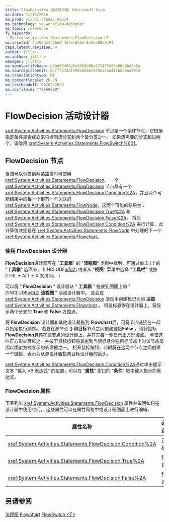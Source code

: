 ```yaml
---
title: FlowDecision 活动设计器 |Microsoft Docs
ms.date: 11/15/2016
ms.prod: visual-studio-dev14
ms.technology: vs-workflow-designer
ms.topic: reference
f1_keywords:
- System.Activities.Statements.FlowDecision.UI
ms.assetid: 4a49edc3-3662-4b7b-812e-0a5ba00d6c94
caps.latest.revision: 4
author: jillre
ms.author: jillfra
manager: jillfra
ms.openlocfilehash: b93d88462d5e3984b06c671455439e9bd2b07c5a
ms.sourcegitcommit: 6cfffa72af599a9d667249caaaa411bb28ea69fd
ms.translationtype: MT
ms.contentlocale: zh-CN
ms.lasthandoff: 09/02/2020
ms.locfileid: "72656688"
---
```

# <a name="flowdecision-activity-designer"></a>FlowDecision 活动设计器
<xref:System.Activities.Statements.FlowDecision> 节点是一个条件节点，它根据指定条件是否成立来将控制流分支到两个备分支之一。 如果流需要的分支超过两个，请改用 <xref:System.Activities.Statements.FlowSwitch%601>。

## <a name="the-flowdecision-node"></a>FlowDecision 节点
 当流可以分支到两条路径时可使用 <xref:System.Activities.Statements.FlowDecision>。 一个 <xref:System.Activities.Statements.FlowDecision> 节点具有一个 <xref:System.Activities.Statements.FlowDecision.Condition%2A>，并且两个可能结果中的每一个都有一个关联的 <xref:System.Activities.Statements.FlowNode>，这两个可能的结果为：<xref:System.Activities.Statements.FlowDecision.True%2A> 和 <xref:System.Activities.Statements.FlowDecision.False%2A>。 将对 <xref:System.Activities.Statements.FlowDecision.Condition%2A> 进行计算，此计算值决定要在 <xref:System.Activities.Statements.FlowNode> 中处理的下一个 <xref:System.Activities.Statements.Flowchart>。

### <a name="using-the-flowdecision-designer"></a>使用 FlowDecision 设计器
 **FlowDecision**设计器可在 "**工具箱**" 的 "**流程图**" 类别中找到，可通过单击 (上的 "**工具箱**" 选项卡， [!INCLUDE[wfd2](../includes/wfd2-md.md)] 或者从 "**视图**" 菜单中选择 "**工具栏**" 或按 CTRL + ALT + X 来访问。 ) 

 可以将 " **FlowDecision** " 设计器从 " **工具箱** " 拖放到图面上的 " [!INCLUDE[wfd2](../includes/wfd2-md.md)] **流程图** " 活动设计器中。 这会在 <xref:System.Activities.Statements.FlowDecision> 活动中创建标记为的 **决策** <xref:System.Activities.Statements.Flowchart> 。 将鼠标悬停在设计器上，将显示两个分支的 **True** 和 **False** 方控点。

 将 **FlowDecision** 设计器和其他设计器拖到 **Flowchart**后，可将节点链接在一起以指定执行顺序。 若要在源节点 (**) 和目标**节点之间创建链接**False** ，请将鼠标**FlowDecision**悬停在源节点的设计器上，并在其每一侧显示正方形控点。 单击这些正方形处理框之一并按下鼠标按钮将其拖到当鼠标悬停在目标节点上时该节点周围以类似方式显示的处理框之一。 松开鼠标按钮，此时将在这两个节点之间创建一个链接，表示为从源设计器指向目标设计器的箭头。

 <xref:System.Activities.Statements.FlowDecision.Condition%2A>通过单击提示文本 "输入 VB 表达式" 的位置，可以在 "**属性**" 窗口的 "**条件**" 框中键入指示的表达式。

### <a name="the-flowdecision-properties"></a>FlowDecision 属性
 下表列出 <xref:System.Activities.Statements.FlowDecision> 属性并说明如何在设计器中使用它们。 这些属性可以在属性网格中或设计器图面上进行编辑。

|属性名称|必选|使用情况|
|-------------------|--------------|-----------|
|<xref:System.Activities.Statements.FlowDecision.Condition%2A>|正确|确定流控制所采用的路径的条件。|
|<xref:System.Activities.Statements.FlowDecision.True%2A>|错误|<xref:System.Activities.Statements.FlowDecision.Condition%2A> 成立时流控制所采用的路径。|
|<xref:System.Activities.Statements.FlowDecision.False%2A>|错误|<xref:System.Activities.Statements.FlowDecision.Condition%2A> 不成立时流控制所采用的路径。|

## <a name="see-also"></a>另请参阅
 [流程图](../workflow-designer/flowchart-activity-designers.md) [Flowchart](../workflow-designer/flowchart-activity-designer.md) [FlowSwitch \<T> ](../workflow-designer/flowswitch-t-activity-designer.md)